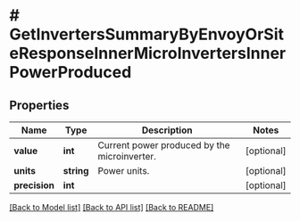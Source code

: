 # # GetInvertersSummaryByEnvoyOrSiteResponseInnerMicroInvertersInnerPowerProduced

## Properties

Name | Type | Description | Notes
------------ | ------------- | ------------- | -------------
**value** | **int** | Current power produced by the microinverter. | [optional]
**units** | **string** | Power units. | [optional]
**precision** | **int** |  | [optional]

[[Back to Model list]](../../README.md#models) [[Back to API list]](../../README.md#endpoints) [[Back to README]](../../README.md)
